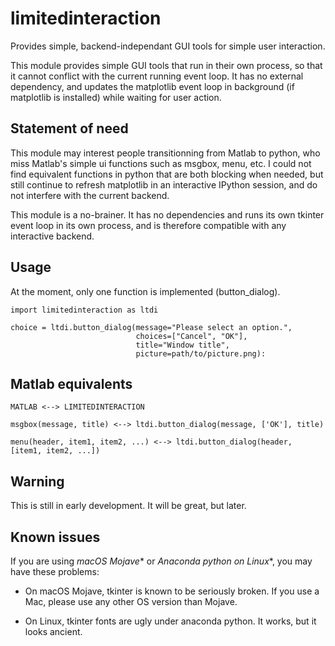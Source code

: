 # limitedinteraction

Provides simple, backend-independant GUI tools for simple user interaction.

This module provides simple GUI tools that run in their own process, so that it cannot
conflict with the current running event loop. It has no external dependency, and updates
the matplotlib event loop in background (if matplotlib is installed) while waiting for
user action.

## Statement of need ##

This module may interest people transitionning from Matlab to python, who miss Matlab's
simple ui functions such as msgbox, menu, etc. I could not find equivalent functions in
python that are both blocking when needed, but still continue to refresh matplotlib
in an interactive IPython session, and do not interfere with the current backend.

This module is a no-brainer. It has no dependencies and runs its own tkinter event loop
in its own process, and is therefore compatible with any interactive backend.

## Usage ##

At the moment, only one function is implemented (button_dialog).

    import limitedinteraction as ltdi
    
    choice = ltdi.button_dialog(message="Please select an option.",
                                choices=["Cancel", "OK"],
                                title="Window title",
                                picture=path/to/picture.png):
    	
## Matlab equivalents ##

	MATLAB <--> LIMITEDINTERACTION

    msgbox(message, title) <--> ltdi.button_dialog(message, ['OK'], title)

    menu(header, item1, item2, ...) <--> ltdi.button_dialog(header, [item1, item2, ...])

## Warning ##

This is still in early development. It will be great, but later.

## Known issues ##

If you are using *macOS Mojave** or *Anaconda python on Linux**, you may have these
problems:

- On macOS Mojave, tkinter is known to be seriously broken. If you use a Mac, please use
  any other OS version than Mojave.
  
- On Linux, tkinter fonts are ugly under anaconda python. It works, but it looks ancient.
